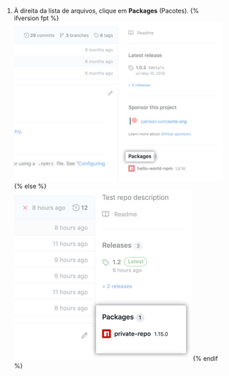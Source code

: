 1. À direita da lista de arquivos, clique em **Packages** (Pacotes).
  {% ifversion fpt %}
  ![Link dos pacotes na página de visão geral](/assets/images/help/package-registry/packages-link.png)
  {% else %}
  ![Link dos pacotes na página de visão geral](/assets/images/help/package-registry/packages-from-repo.png)
  {% endif %}
